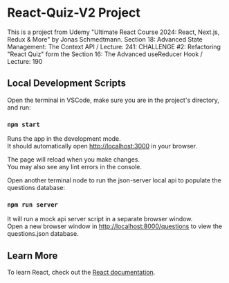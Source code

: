 # React-Quiz-V2 Project

This is a project from Udemy "Ultimate React Course 2024: React, Next.js, Redux & More" by Jonas Schmedtmann.
Section 18: Advanced State Management: The Context API / Lecture: 241: CHALLENGE #2: Refactoring "React Quiz" form the Section 16: The Advanced useReducer Hook / Lecture: 190

## Local Development Scripts

Open the terminal in VSCode, make sure you are in the project's directory, and run:

### `npm start`

Runs the app in the development mode.\
It should automatically open [http://localhost:3000](http://localhost:3000) in your browser.

The page will reload when you make changes.\
You may also see any lint errors in the console.

Open another terminal node to run the json-server local api to populate the questions database:

### `npm run server`

It will run a mock api server script in a separate browser window.\
Open a new browser window in [http://localhost:8000/questions](http://localhost:8000/questions) to view the questions.json database.

## Learn More

To learn React, check out the [React documentation](https://reactjs.org/).
